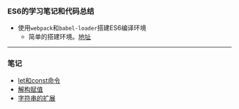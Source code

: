 ### ES6的学习笔记和代码总结

+ 使用`webpack`和`babel-loader`搭建ES6编译环境
  + 简单的搭建环境。[地址](https://github.com/youngle316/ES6-webpack-Demo)

---

### 笔记

+ [let和const命令](https://github.com/youngle316/ES6-Note/blob/master/src/note/01_let%E5%92%8Cconst%E5%91%BD%E4%BB%A4.md)
+ [解构赋值](https://github.com/youngle316/ES6-Note/blob/master/src/note/02_%E8%A7%A3%E6%9E%84%E8%B5%8B%E5%80%BC.md)
+ [字符串的扩展]()
